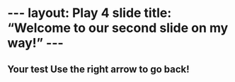 <html>
  <h1>
---
layout: Play 4 slide
title: “Welcome to our second slide on my way!”
---
  </h1>
<h2>Your test
Use the  right arrow to go back!</h2>
  </html>
